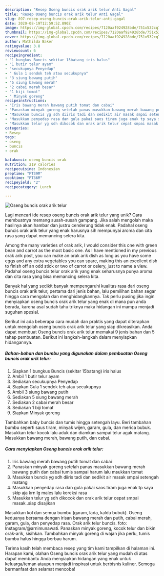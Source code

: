 ```yaml
---
description: "Resep Oseng buncis orak arik telur Anti Gagal"
title: "Resep Oseng buncis orak arik telur Anti Gagal"
slug: 897-resep-oseng-buncis-orak-arik-telur-anti-gagal
date: 2020-08-19T12:59:52.890Z
image: https://img-global.cpcdn.com/recipes/7120aaf924928bde/751x532cq70/oseng-buncis-orak-arik-telur-foto-resep-utama.jpg
thumbnail: https://img-global.cpcdn.com/recipes/7120aaf924928bde/751x532cq70/oseng-buncis-orak-arik-telur-foto-resep-utama.jpg
cover: https://img-global.cpcdn.com/recipes/7120aaf924928bde/751x532cq70/oseng-buncis-orak-arik-telur-foto-resep-utama.jpg
author: Mathilda Baker
ratingvalue: 3.8
reviewcount: 6
recipeingredient:
- "1 bungkus Buncis sekitar 15batang iris halus"
- "1 butir telur ayam"
- "secukupnya Penyedap"
- " Gula 1 sendok teh atau secukupnya"
- "3 siung bawang putih"
- "5 siung bawang merah"
- "2 cabai merah besar"
- "1 biji tomat"
- " Minyak goreng"
recipeinstructions:
- "Iris bawang merah bawang putih tomat dan cabai"
- "Panaskan minyak goreng setelah panas masukkan bawang merah bawang putih dan cabai tumis sampai harum lalu msukkan tomat"
- "Masukkan buncis yg sdh diiris tadi dan sedikit air masak smpai setengah matang"
- "Masukkan penyedap rasa dan gula pakai saos tiram juga enak tp saya skip aja krn lg males lalu koreksi rasa"
- "Masukkan telur yg sdh dikocok dan orak arik telur cepat smpai masak..siap disajikan"
categories:
- Resep
tags:
- oseng
- buncis
- orak

katakunci: oseng buncis orak 
nutrition: 219 calories
recipecuisine: Indonesian
preptime: "PT39M"
cooktime: "PT36M"
recipeyield: "2"
recipecategory: Lunch

---
```



![Oseng buncis orak arik telur](https://img-global.cpcdn.com/recipes/7120aaf924928bde/751x532cq70/oseng-buncis-orak-arik-telur-foto-resep-utama.jpg)

Lagi mencari ide resep oseng buncis orak arik telur yang unik? Cara membuatnya memang susah-susah gampang. Jika salah mengolah maka hasilnya akan hambar dan justru cenderung tidak enak. Padahal oseng buncis orak arik telur yang enak harusnya sih mempunyai aroma dan cita rasa yang dapat memancing selera kita.

Among the many varieties of orak arik, I would consider this one with green bean and carrot as the most basic one. As I have mentioned in my previous orak arik post, you can make an orak arik dish as long as you have some eggs and any extra vegetables you can spare, making this an excellent dish to finish off an odd stick or two of carrot or celery, just to name a view. Padahal oseng buncis telur orak arik yang enak seharusnya punya aroma dan cita rasa yang bisa memancing selera kita.

Banyak hal yang sedikit banyak mempengaruhi kualitas rasa dari oseng buncis orak arik telur, pertama dari jenis bahan, lalu pemilihan bahan segar hingga cara mengolah dan menghidangkannya. Tak perlu pusing jika ingin menyiapkan oseng buncis orak arik telur yang enak di mana pun anda berada, karena asal sudah tahu triknya maka hidangan ini mampu menjadi suguhan spesial.


Berikut ini ada beberapa cara mudah dan praktis yang dapat diterapkan untuk mengolah oseng buncis orak arik telur yang siap dikreasikan. Anda dapat membuat Oseng buncis orak arik telur memakai 9 jenis bahan dan 5 tahap pembuatan. Berikut ini langkah-langkah dalam menyiapkan hidangannya.

<!--inarticleads1-->

##### Bahan-bahan dan bumbu yang digunakan dalam pembuatan Oseng buncis orak arik telur:

1. Siapkan 1 bungkus Buncis (sekitar 15batang) iris halus
1. Ambil 1 butir telur ayam
1. Sediakan secukupnya Penyedap
1. Siapkan  Gula 1 sendok teh atau secukupnya
1. Ambil 3 siung bawang putih
1. Sediakan 5 siung bawang merah
1. Sediakan 2 cabai merah besar
1. Sediakan 1 biji tomat
1. Siapkan  Minyak goreng


Tambahkan baby buncis dan tumis hingga setengah layu. Beri tambahan bumbu seperti saus tiram, minyak wijen, garam, gula, dan merica bubuk. Masukkan telur kocok lalu aduk dan diamkan sampai telur agak matang. Masukkan bawang merah, bawang putih, dan cabai. 

<!--inarticleads2-->

##### Cara menyiapkan Oseng buncis orak arik telur:

1. Iris bawang merah bawang putih tomat dan cabai
1. Panaskan minyak goreng setelah panas masukkan bawang merah bawang putih dan cabai tumis sampai harum lalu msukkan tomat
1. Masukkan buncis yg sdh diiris tadi dan sedikit air masak smpai setengah matang
1. Masukkan penyedap rasa dan gula pakai saos tiram juga enak tp saya skip aja krn lg males lalu koreksi rasa
1. Masukkan telur yg sdh dikocok dan orak arik telur cepat smpai masak..siap disajikan


Masukkan kol dan semua bumbu (garam, lada, kaldu bubuk). Oseng keduanya bersama dengan irisan bawang merah dan putih, cabai merah, garam, gula, dan penyedap rasa. Orak arik telur buncis. foto: Instagram/@arnimunawati. Panaskan minyak goreng, kocok telur dan bikin orak-arik, sisihkan. Tambahkan minyak goreng di wajan jika perlu, tumis bumbu halus hingga berbau harum. 

Terima kasih telah membaca resep yang tim kami tampilkan di halaman ini. Harapan kami, olahan Oseng buncis orak arik telur yang mudah di atas dapat membantu Anda menyiapkan hidangan yang enak untuk keluarga/teman ataupun menjadi inspirasi untuk berbisnis kuliner. Semoga bermanfaat dan selamat mencoba!
